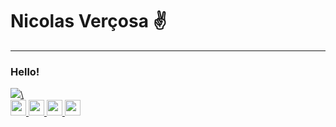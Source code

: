 <h1> Nicolas Verçosa ✌ </h2>
<hr> 
<h3>Hello!</h3>

<a href="https://www.linkedin.com/in/nicolasvercosa/">
  <img src="https://img.shields.io/badge/LinkedIn-0077B5?style=for-the-badge&logo=linkedin&logoColor=white"
</a>\

  </br>
<div display="inline">
  <img height='25' width='25' src="https://user-images.githubusercontent.com/81280219/148124665-898911db-f6e2-4bbd-96f2-8e4e99b32e65.png" />
  <img height='25' width='25' src='https://user-images.githubusercontent.com/81280219/148122374-2c39f9cb-5985-4484-8a23-fd6e54457c93.png' />
  <img height='25' width='25' src="https://user-images.githubusercontent.com/81280219/148125180-8b207752-99d9-458c-9f9d-be4bfd37148d.png" />
  <img height='25' width='25'src="https://user-images.githubusercontent.com/81280219/148123794-67a8554b-e5ac-49e2-8d00-45a2921588f6.png" />
</div>

